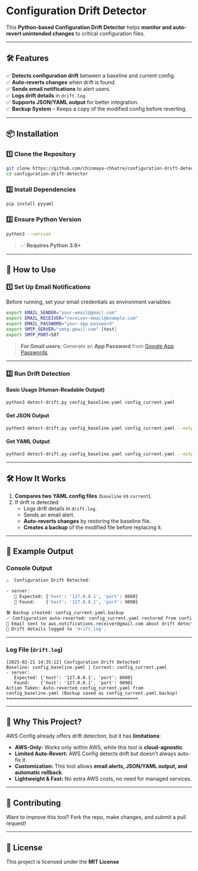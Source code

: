 # Configuration Drift Detector

This **Python-based Configuration Drift Detector** helps **monitor and auto-revert unintended changes** to critical configuration files.

---

## 🛠️ Features
✅ **Detects configuration drift** between a baseline and current config.  
✅ **Auto-reverts changes** when drift is found.  
✅ **Sends email notifications** to alert users.  
✅ **Logs drift details** in `drift.log`.  
✅ **Supports JSON/YAML output** for better integration.  
✅ **Backup System** – Keeps a copy of the modified config before reverting.  

---

## 📦 Installation

### **1️⃣ Clone the Repository**
```bash
git clone https://github.com/chinmaya-chhatre/configuration-drift-detector.git
cd configuration-drift-detector
```

### **2️⃣ Install Dependencies**
```bash
pip install pyyaml
```

### **3️⃣ Ensure Python Version**
```bash
python3 --version
```
> ✅ **Requires Python 3.6+**

---

## 🚀 How to Use

### **1️⃣ Set Up Email Notifications**
Before running, set your email credentials as environment variables:
```bash
export EMAIL_SENDER="your-email@gmail.com"
export EMAIL_RECEIVER="receiver-email@example.com"
export EMAIL_PASSWORD="your-app-password"
export SMTP_SERVER="smtp.gmail.com" [test]
export SMTP_PORT=587
```
> **For Gmail users:** Generate an **App Password** from [Google App Passwords](https://myaccount.google.com/apppasswords).

---

### **2️⃣ Run Drift Detection**
#### **Basic Usage (Human-Readable Output)**
```bash
python3 detect-drift.py config_baseline.yaml config_current.yaml
```

#### **Get JSON Output**
```bash
python3 detect-drift.py config_baseline.yaml config_current.yaml --output json
```

#### **Get YAML Output**
```bash
python3 detect-drift.py config_baseline.yaml config_current.yaml --output yaml
```

---

## 🛠️ How It Works
1. **Compares two YAML config files** (`baseline` vs `current`).
2. If drift is detected:
   - Logs drift details in `drift.log`.
   - Sends an email alert.
   - **Auto-reverts changes** by restoring the baseline file.
   - **Creates a backup** of the modified file before replacing it.

---

## 📜 Example Output

### **Console Output**
```bash
⚠️  Configuration Drift Detected:

- server:
   🔹 Expected: {'host': '127.0.0.1', 'port': 8080}
   🔸 Found:    {'host': '127.0.0.1', 'port': 9090}

🛠️ Backup created: config_current.yaml.backup
✅ Configuration auto-reverted: config_current.yaml restored from config_baseline.yaml
📩 Email sent to aws.notifications.receiver@gmail.com about drift detection and auto-revert.
📝 Drift details logged to 'drift.log'.
```

---

### **Log File (`drift.log`)**
```
[2025-02-21 14:35:12] Configuration Drift Detected!
Baseline: config_baseline.yaml | Current: config_current.yaml
- server:
   Expected: {'host': '127.0.0.1', 'port': 8080}
   Found:    {'host': '127.0.0.1', 'port': 9090}
Action Taken: Auto-reverted config_current.yaml from config_baseline.yaml (Backup saved as config_current.yaml.backup)
==================================================
```

---
## 🚀 Why This Project?
AWS Config already offers drift detection, but it has **limitations**:
- **AWS-Only:** Works only within AWS, while this tool is **cloud-agnostic**.
- **Limited Auto-Revert:** AWS Config detects drift but doesn’t always auto-fix it.
- **Customization:** This tool allows **email alerts, JSON/YAML output, and automatic rollback**.
- **Lightweight & Fast:** No extra AWS costs, no need for managed services.

---

## 🤝 Contributing
Want to improve this tool? Fork the repo, make changes, and submit a pull request!

---

## 📜 License
This project is licensed under the **MIT License**
